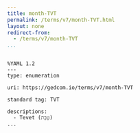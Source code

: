 ```yaml
---
title: month-TVT
permalink: /terms/v7/month-TVT.html
layout: none
redirect-from:
  - /terms/v7/month-TVT
...
```


```

%YAML 1.2
---
type: enumeration

uri: https://gedcom.io/terms/v7/month-TVT

standard tag: TVT

descriptions:
  - Tevet (טֵבֵת)
...

```
